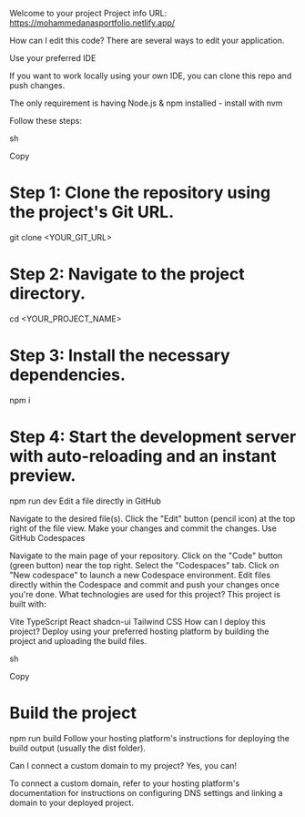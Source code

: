 Welcome to your project
Project info
URL: https://mohammedanasportfolio.netlify.app/

How can I edit this code?
There are several ways to edit your application.

Use your preferred IDE

If you want to work locally using your own IDE, you can clone this repo and push changes.

The only requirement is having Node.js & npm installed - install with nvm

Follow these steps:

sh

Copy
# Step 1: Clone the repository using the project's Git URL.
git clone <YOUR_GIT_URL>

# Step 2: Navigate to the project directory.
cd <YOUR_PROJECT_NAME>

# Step 3: Install the necessary dependencies.
npm i

# Step 4: Start the development server with auto-reloading and an instant preview.
npm run dev
Edit a file directly in GitHub

Navigate to the desired file(s).
Click the "Edit" button (pencil icon) at the top right of the file view.
Make your changes and commit the changes.
Use GitHub Codespaces

Navigate to the main page of your repository.
Click on the "Code" button (green button) near the top right.
Select the "Codespaces" tab.
Click on "New codespace" to launch a new Codespace environment.
Edit files directly within the Codespace and commit and push your changes once you're done.
What technologies are used for this project?
This project is built with:

Vite
TypeScript
React
shadcn-ui
Tailwind CSS
How can I deploy this project?
Deploy using your preferred hosting platform by building the project and uploading the build files.

sh

Copy
# Build the project
npm run build
Follow your hosting platform's instructions for deploying the build output (usually the dist folder).

Can I connect a custom domain to my project?
Yes, you can!

To connect a custom domain, refer to your hosting platform's documentation for instructions on configuring DNS settings and linking a domain to your deployed project.